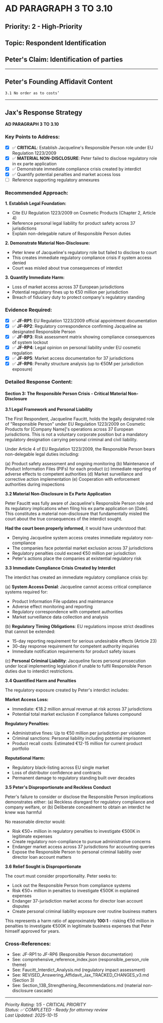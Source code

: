 # AD PARAGRAPH 3 TO 3.10

## Priority: 2 - High-Priority

## Topic: Respondent Identification

## Peter's Claim: Identification of parties

---

## Peter's Founding Affidavit Content

```
3.1 No order as to costs’
```

---

## Jax's Response Strategy

**AD PARAGRAPH 3 TO 3.10**

### Key Points to Address:
- [x] ✅ **CRITICAL**: Establish Jacqueline's Responsible Person role under EU Regulation 1223/2009
- [x] ✅ **MATERIAL NON-DISCLOSURE**: Peter failed to disclose regulatory role in ex parte application
- [x] ✅ Demonstrate immediate compliance crisis created by interdict
- [x] ✅ Quantify potential penalties and market access loss
- [ ] Reference supporting regulatory annexures

### Recommended Approach:

**1. Establish Legal Foundation:**
   - Cite EU Regulation 1223/2009 on Cosmetic Products (Chapter 2, Article 4)
   - Reference personal legal liability for product safety across 37 jurisdictions
   - Explain non-delegable nature of Responsible Person duties

**2. Demonstrate Material Non-Disclosure:**
   - Peter knew of Jacqueline's regulatory role but failed to disclose to court
   - This creates immediate regulatory compliance crisis if system access denied
   - Court was misled about true consequences of interdict

**3. Quantify Immediate Harm:**
   - Loss of market access across 37 European jurisdictions
   - Potential regulatory fines up to €50 million per jurisdiction
   - Breach of fiduciary duty to protect company's regulatory standing

### Evidence Required:
- [x] ✅ **JF-RP1**: EU Regulation 1223/2009 official appointment documentation
- [x] ✅ **JF-RP2**: Regulatory correspondence confirming Jacqueline as designated Responsible Person
- [x] ✅ **JF-RP3**: Risk assessment matrix showing compliance consequences of system lockout
- [x] ✅ **JF-RP4**: Legal opinion on personal liability under EU cosmetic regulation
- [x] ✅ **JF-RP5**: Market access documentation for 37 jurisdictions
- [x] ✅ **JF-RP6**: Penalty structure analysis (up to €50M per jurisdiction exposure)

### Detailed Response Content:

#### **Section 3: The Responsible Person Crisis - Critical Material Non-Disclosure**

**3.1 Legal Framework and Personal Liability**

The First Respondent, Jacqueline Faucitt, holds the legally designated role of "Responsible Person" under EU Regulation 1223/2009 on Cosmetic Products for [Company Name]'s operations across 37 European jurisdictions. This is not a voluntary corporate position but a mandatory regulatory designation carrying personal criminal and civil liability.

Under Article 4 of EU Regulation 1223/2009, the Responsible Person bears non-delegable legal duties including:

(a) Product safety assessment and ongoing monitoring
(b) Maintenance of Product Information Files (PIFs) for each product
(c) Immediate reporting of adverse effects to competent authorities
(d) Market surveillance and corrective action implementation
(e) Cooperation with enforcement authorities during inspections

**3.2 Material Non-Disclosure in Ex Parte Application**

Peter Faucitt was fully aware of Jacqueline's Responsible Person role and its regulatory implications when filing his ex parte application on [Date]. This constitutes a material non-disclosure that fundamentally misled the court about the true consequences of the interdict sought.

**Had the court been properly informed**, it would have understood that:
- Denying Jacqueline system access creates immediate regulatory non-compliance
- The companies face potential market exclusion across 37 jurisdictions
- Regulatory penalties could exceed €50 million per jurisdiction
- Peter's actions place the companies at existential regulatory risk

**3.3 Immediate Compliance Crisis Created by Interdict**

The interdict has created an immediate regulatory compliance crisis by:

(a) **System Access Denial**: Jacqueline cannot access critical compliance systems required for:
   - Product Information File updates and maintenance
   - Adverse effect monitoring and reporting
   - Regulatory correspondence with competent authorities
   - Market surveillance data collection and analysis

(b) **Regulatory Timing Obligations**: EU regulations impose strict deadlines that cannot be extended:
   - 15-day reporting requirement for serious undesirable effects (Article 23)
   - 30-day response requirement for competent authority inquiries
   - Immediate notification requirements for product safety issues

(c) **Personal Criminal Liability**: Jacqueline faces personal prosecution under local implementing legislation if unable to fulfil Responsible Person duties due to interdict restrictions.

**3.4 Quantified Harm and Penalties**

The regulatory exposure created by Peter's interdict includes:

**Market Access Loss:**
- Immediate: €18.2 million annual revenue at risk across 37 jurisdictions
- Potential total market exclusion if compliance failures compound

**Regulatory Penalties:**
- Administrative fines: Up to €50 million per jurisdiction per violation
- Criminal sanctions: Personal liability including potential imprisonment
- Product recall costs: Estimated €12-15 million for current product portfolio

**Reputational Harm:**
- Regulatory black-listing across EU single market
- Loss of distributor confidence and contracts
- Permanent damage to regulatory standing built over decades

**3.5 Peter's Disproportionate and Reckless Conduct**

Peter's failure to consider or disclose the Responsible Person implications demonstrates either:
(a) Reckless disregard for regulatory compliance and company welfare, or
(b) Deliberate concealment to obtain an interdict he knew was harmful

No reasonable director would:
- Risk €50+ million in regulatory penalties to investigate €500K in legitimate expenses
- Create regulatory non-compliance to pursue administrative concerns
- Endanger market access across 37 jurisdictions for accounting queries
- Expose the Responsible Person to personal criminal liability over director loan account matters

**3.6 Relief Sought is Disproportionate**

The court must consider proportionality. Peter seeks to:
- Lock out the Responsible Person from compliance systems
- Risk €50+ million in penalties to investigate €500K in explained expenses  
- Endanger 37-jurisdiction market access for director loan account disputes
- Create personal criminal liability exposure over routine business matters

This represents a harm ratio of approximately **100:1** - risking €50 million in penalties to investigate €500K in legitimate business expenses that Peter himself approved for years.

### Cross-References:
- See: JF-RP1 to JF-RP6 (Responsible Person documentation)
- See: comprehensive_reference_index.json (responsible_person_role theme)
- See: Faucitt_Interdict_Analysis.md (regulatory impact assessment)
- See: REVISED_Answering_Affidavit_Jax_TRACKED_CHANGES_v3.md (Section 3)
- See: Section_13B_Strengthening_Recommendations.md (material non-disclosure cascade)

---

*Priority Rating: 1/5 - CRITICAL PRIORITY*  
*Status: ✅ COMPLETED - Ready for attorney review*  
*Last Updated: 2025-10-15*
